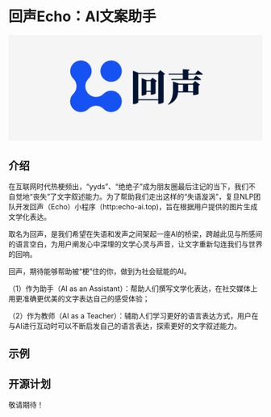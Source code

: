 # 回声Echo：AI文案助手

![本地路径](./img/logo1.png "相对路径演示")

## 介绍

在互联网时代热梗频出，“yyds”、“绝绝子”成为朋友圈最后注记的当下，我们不自觉地“丧失”了文字叙述能力。为了帮助我们走出这样的“失语漩涡”，复旦NLP团队开发回声（Echo）小程序（http:echo-ai.top)，旨在根据用户提供的图片生成文学化表达。

取名为回声，是我们希望在失语和发声之间架起一座AI的桥梁，跨越此见与所感间的语言空白，为用户阐发心中深埋的文学心灵与声音，让文字重新勾连我们与世界的回响。

回声，期待能够帮助被“梗”住的你，做到为社会赋能的AI。

（1）作为助手（AI as an Assistant）：帮助人们撰写文学化表达，在社交媒体上用更准确更优美的文字表达自己的感受体验；

（2）作为教师（AI as a Teacher）：辅助人们学习更好的语言表达方式，用户在与AI进行互动时可以不断启发自己的语言表达，探索更好的文字叙述能力。

## 示例


## 开源计划

敬请期待！



